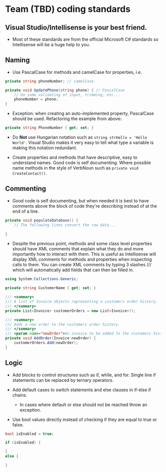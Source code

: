 # Team (TBD) coding standards

## Visual Studio/Intellisense is your best friend. 
* Most of these standards are from the official Microsoft C# standards so Intellisense will be a huge help to you.

## Naming
* Use PascalCase for methods and camelCase for properties, i.e. 

``` C#
private string phoneNumber; // camelCase

private void UpdatePhone(string phone) { // PascalCase
    // Do some validating of input, trimming, etc...
    phoneNumber = phone;
}
```

* Exception: when creating an auto-implemented property, PascalCase should be used. Refactoring the example from above: 
``` C#
private string PhoneNumber { get; set; }
```

* Do **Not** use Hungarian notation such as `string strHello = 'Hello World'`. Visual Studio makes it very easy to tell what type a variable is making this notation redundant.


* Create properties and methods that have descriptive, easy to understand names. Good code is self documenting. Where possible name methods in the style of VerbNoun such as ` private void CreateContact() `.

## Commenting
* Good code is self documenting, but when needed it is best to have comments above the block of code they're describing instead of at the end of a line.
``` C#
private void populateDatabase() {
    // The following lines convert the raw data...
    
}
```
* Despite the previous point, methods and some class level properties should have XML comments that explain what they do and more importantly how to interact with them. This is useful as Intellisense will display XML comments for methods and properties when inspecting calls to them. You can create XML comments by typing 3 slashes /// which will automatically add fields that can then be filled in.
``` C#
using System.Collections.Generic;

private string CustomerName { get; set; }

/// <summary>
/// A list of Invoice objects representing a customers order history.
/// </summary>
private List<Invoice> customerOrders = new List<Invoice>();

/// <summary>
/// Adds a new order to the customers order history.
/// </summary>
/// <param name="newOrder">An invoice to be added to the customers history</param>
private void AddOrder(Invoice newOrder) {
    customerOrders.Add(newOrder);
}
```

## Logic
* Add blocks to control structures such as if, while, and for. Single line if statements can be replaced by ternary operators.

* Add default cases to switch statements and else clauses in if-else if chains.
  * In cases where default or else should not be reached throw an exception.

* Use bool values directly instead of checking if they are equal to true or false.
``` C#
bool isEnabled = true;

if (isEnabled) {

} 
else {

}
```

